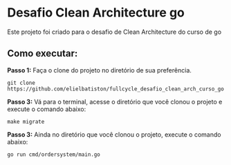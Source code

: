 # Desafio Clean Architecture go

Este projeto foi criado para o desafio de Clean Architecture do curso de go

## Como executar:

**Passo 1:** Faça o clone do projeto no diretório de sua preferência.

```shell
git clone https://github.com/elielbatiston/fullcycle_desafio_clean_arch_curso_go
```

**Passo 3:** Vá para o terminal, acesse o diretório que você clonou o projeto e execute o comando abaixo:

```shell
make migrate
```

**Passo 3:** Ainda no diretório que você clonou o projeto, execute o comando abaixo:

```shell
go run cmd/ordersystem/main.go
```
